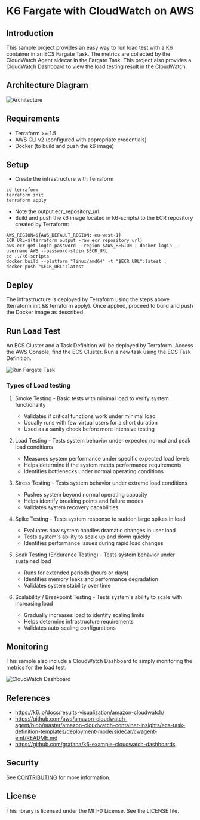 # K6 Fargate with CloudWatch on AWS

## Introduction
This sample project provides an easy way to run load test with a K6 container in an ECS Fargate Task.
The metrics are collected by the CloudWatch Agent sidecar in the Fargate Task. 
This project also provides a CloudWatch Dashboard to view the load testing result in the CloudWatch.

## Architecture Diagram
![Architecture](img/k6-fargate.png?raw=true "Architecture")
## Requirements
- Terraform >= 1.5
- AWS CLI v2 (configured with appropriate credentials)
- Docker (to build and push the k6 image)

## Setup
- Create the infrastructure with Terraform
```
cd terraform
terraform init
terraform apply
```
- Note the output ecr_repository_url.
- Build and push the k6 image located in k6-scripts/ to the ECR repository created by Terraform:
```shell
AWS_REGION=${AWS_DEFAULT_REGION:-eu-west-1}
ECR_URL=$(terraform output -raw ecr_repository_url)
aws ecr get-login-password --region $AWS_REGION | docker login --username AWS --password-stdin $ECR_URL
cd ../k6-scripts
docker build --platform "linux/amd64" -t "$ECR_URL":latest .
docker push "$ECR_URL":latest
```

## Deploy 
The infrastructure is deployed by Terraform using the steps above (terraform init && terraform apply). Once applied, proceed to build and push the Docker image as described.

## Run Load Test
An ECS Cluster and a Task Definition will be deployed by Terraform.
Access the AWS Console, find the ECS Cluster.
Run a new task using the ECS Task Definition.

![Run Fargate Task](img/run_fargate_task.png?raw=true "Run Fargate Task")

### Types of Load testing

1. Smoke Testing - Basic tests with minimal load to verify system functionality
    - Validates if critical functions work under minimal load
    - Usually runs with few virtual users for a short duration
    - Used as a sanity check before more intensive testing

2. Load Testing - Tests system behavior under expected normal and peak load conditions
    - Measures system performance under specific expected load levels
    - Helps determine if the system meets performance requirements
    - Identifies bottlenecks under normal operating conditions

3. Stress Testing - Tests system behavior under extreme load conditions
    - Pushes system beyond normal operating capacity
    - Helps identify breaking points and failure modes
    - Validates system recovery capabilities

4. Spike Testing - Tests system response to sudden large spikes in load
    - Evaluates how system handles dramatic changes in user load
    - Tests system's ability to scale up and down quickly
    - Identifies performance issues during rapid load changes

5. Soak Testing (Endurance Testing) - Tests system behavior under sustained load
    - Runs for extended periods (hours or days)
    - Identifies memory leaks and performance degradation
    - Validates system stability over time

6. Scalability / Breakpoint Testing - Tests system's ability to scale with increasing load
    - Gradually increases load to identify scaling limits
    - Helps determine infrastructure requirements
    - Validates auto-scaling configurations

## Monitoring
This sample also include a CloudWatch Dashboard to simply monitoring the metrics for the load test.

![CloudWatch Dashboard](img/cloudwatch_dashboard.png?raw=true "CloudWatch Dashboard")

## References
* https://k6.io/docs/results-visualization/amazon-cloudwatch/
* https://github.com/aws/amazon-cloudwatch-agent/blob/master/amazon-cloudwatch-container-insights/ecs-task-definition-templates/deployment-mode/sidecar/cwagent-emf/README.md
* https://github.com/grafana/k6-example-cloudwatch-dashboards

## Security

See [CONTRIBUTING](CONTRIBUTING.md#security-issue-notifications) for more information.

## License

This library is licensed under the MIT-0 License. See the LICENSE file.

